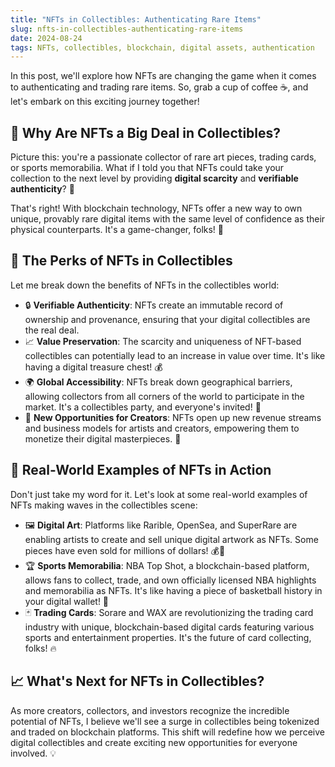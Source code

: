 ```yaml
---
title: "NFTs in Collectibles: Authenticating Rare Items"
slug: nfts-in-collectibles-authenticating-rare-items
date: 2024-08-24
tags: NFTs, collectibles, blockchain, digital assets, authentication
---
```


In this post, we'll explore how NFTs are changing the game when it comes to authenticating and trading rare items. So, grab a cup of coffee ☕, and let's embark on this exciting journey together!

## 🤔 Why Are NFTs a Big Deal in Collectibles?

Picture this: you're a passionate collector of rare art pieces, trading cards, or sports memorabilia. What if I told you that NFTs could take your collection to the next level by providing **digital scarcity** and **verifiable authenticity**? 🎉

That's right! With blockchain technology, NFTs offer a new way to own unique, provably rare digital items with the same level of confidence as their physical counterparts. It's a game-changer, folks! 🙌

## 🎨 The Perks of NFTs in Collectibles

Let me break down the benefits of NFTs in the collectibles world:

- 🔒 **Verifiable Authenticity**: NFTs create an immutable record of ownership and provenance, ensuring that your digital collectibles are the real deal.
- 📈 **Value Preservation**: The scarcity and uniqueness of NFT-based collectibles can potentially lead to an increase in value over time. It's like having a digital treasure chest! 💰
- 🌍 **Global Accessibility**: NFTs break down geographical barriers, allowing collectors from all corners of the world to participate in the market. It's a collectibles party, and everyone's invited! 🎉
- 💼 **New Opportunities for Creators**: NFTs open up new revenue streams and business models for artists and creators, empowering them to monetize their digital masterpieces. 🎨

## 🔮 Real-World Examples of NFTs in Action

Don't just take my word for it. Let's look at some real-world examples of NFTs making waves in the collectibles scene:

- 🖼️ **Digital Art**: Platforms like Rarible, OpenSea, and SuperRare are enabling artists to create and sell unique digital artwork as NFTs. Some pieces have even sold for millions of dollars! 💰🎨
- 🏆 **Sports Memorabilia**: NBA Top Shot, a blockchain-based platform, allows fans to collect, trade, and own officially licensed NBA highlights and memorabilia as NFTs. It's like having a piece of basketball history in your digital wallet! 🏀
- 🃏 **Trading Cards**: Sorare and WAX are revolutionizing the trading card industry with unique, blockchain-based digital cards featuring various sports and entertainment properties. It's the future of card collecting, folks! 🔥

## 📈 What's Next for NFTs in Collectibles?

As more creators, collectors, and investors recognize the incredible potential of NFTs, I believe we'll see a surge in collectibles being tokenized and traded on blockchain platforms. This shift will redefine how we perceive digital collectibles and create exciting new opportunities for everyone involved. 💡
